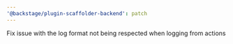 ```yaml
---
'@backstage/plugin-scaffolder-backend': patch
---
```


Fix issue with the log format not being respected when logging from actions

